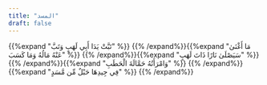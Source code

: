 ```yaml
---
title: "المسد"
draft: false
---
```

 {{%expand "تَبَّتْ يَدَا أَبِي لَهَبٍ وَتَبَّ" %}} {{% /expand%}}{{%expand "مَا أَغْنَىٰ عَنْهُ مَالُهُ وَمَا كَسَبَ" %}} {{% /expand%}}{{%expand "سَيَصْلَىٰ نَارًا ذَاتَ لَهَبٍ" %}} {{% /expand%}}{{%expand "وَامْرَأَتُهُ حَمَّالَةَ الْحَطَبِ" %}} {{% /expand%}}{{%expand "فِي جِيدِهَا حَبْلٌ مِّن مَّسَدٍ" %}} {{% /expand%}}